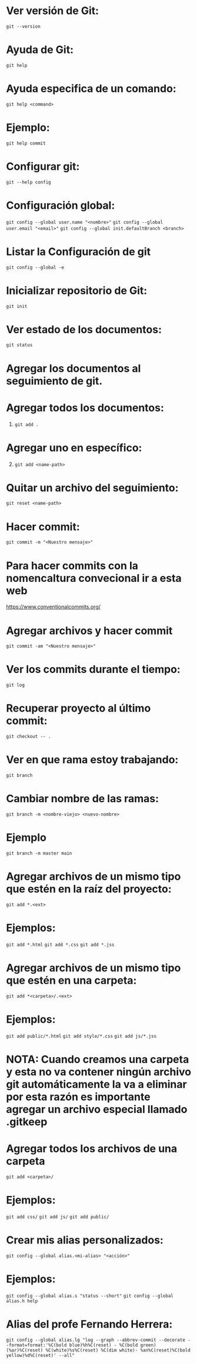 # Ver versión de Git:
```git --version```

# Ayuda de Git:
```git help```

# Ayuda especifica de un comando:
```git help <command>```

# Ejemplo: 
```git help commit```

# Configurar git:
```git --help config```

# Configuración global:
```git config --global user.name "<nombre>"```
```git config --global user.email "<email>"```
```git config --global init.defaultBranch <branch>```

# Listar la Configuración de git
```git config --global -e```

# Inicializar repositorio de Git:
```git init```

# Ver estado de los documentos:
```git status```

# Agregar los documentos al seguimiento de git.

# Agregar todos los documentos:
1. ```git add .```
# Agregar uno en específico:
2. ```git add <name-path>```

# Quitar un archivo del seguimiento:
```git reset <name-path>```

# Hacer commit:
```git commit -m "<Nuestro mensaje>"``` 
# Para hacer commits con la nomencaltura convecional ir a esta web
https://www.conventionalcommits.org/

# Agregar archivos y hacer commit
```git commit -am "<Nuestro mensaje>"```
# Ver los commits durante el tiempo:
```git log```

# Recuperar proyecto al último commit:
```git checkout -- .```

# Ver en que rama estoy trabajando:
```git branch```

# Cambiar nombre de las ramas:
```git branch -m <nombre-viejo> <nuevo-nombre>```
# Ejemplo
```git branch -m master main```

# Agregar archivos de un mismo tipo que estén en la raíz del proyecto:
```git add *.<ext>```
# Ejemplos:
```git add *.html```
```git add *.css```
```git add *.jss```

# Agregar archivos de un mismo tipo que estén en una carpeta:
```git add *<carpeta>/.<ext>```
# Ejemplos:
```git add public/*.html```
```git add style/*.css```
```git add js/*.jss```

# NOTA: Cuando creamos una carpeta y esta no va contener ningún archivo git automáticamente la va a eliminar por esta razón es importante agregar un archivo especial llamado .gitkeep

# Agregar todos los archivos de una carpeta
```git add <carpeta>/```
# Ejemplos:
```git add css/```
```git add js/```
```git add public/```

# Crear mis alias personalizados:
```git config --global alias.<mi-alias> "<acción>"```
# Ejemplos:
```git config --global alias.s "status --short"```
```git config --global alias.h help```

# Alias del profe Fernando Herrera:
```git config --global alias.lg "log --graph --abbrev-commit --decorate --format=format:'%C(bold blue)%h%C(reset) - %C(bold green)(%ar)%C(reset) %C(white)%s%C(reset) %C(dim white)- %an%C(reset)%C(bold yellow)%d%C(reset)' --all"```


